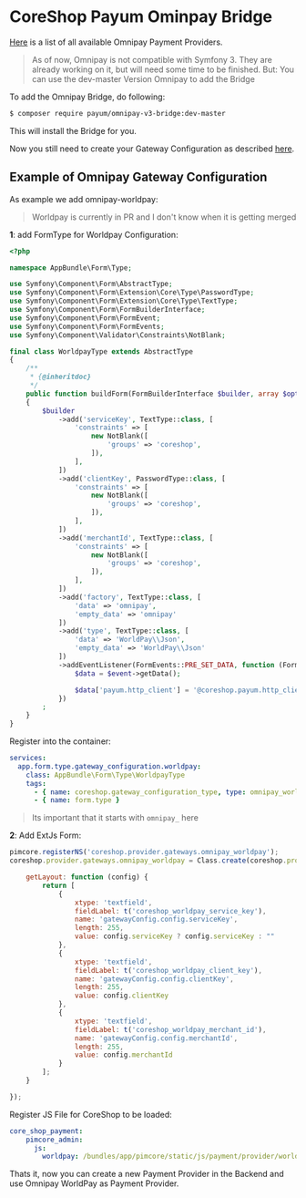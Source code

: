 # CoreShop Payum Ominpay Bridge

[Here](https://github.com/thephpleague/omnipay#payment-gateways) is a list of all available Omnipay Payment Providers.

> As of now, Omnipay is not compatible with Symfony 3. They are already working on it, but will need some time to be finished.
> But: You can use the dev-master Version Omnipay to add the Bridge

To add the Omnipay Bridge, do following:

```bash
$ composer require payum/omnipay-v3-bridge:dev-master
```

This will install the Bridge for you.

Now you still need to create your Gateway Configuration as described [here](./01_Payment_Provider.md).

## Example of Omnipay Gateway Configuration

As example we add omnipay-worldpay:

> Worldpay is currently in PR and I don't know when it is getting merged

**1**: add FormType for Worldpay Configuration:

```php
<?php

namespace AppBundle\Form\Type;

use Symfony\Component\Form\AbstractType;
use Symfony\Component\Form\Extension\Core\Type\PasswordType;
use Symfony\Component\Form\Extension\Core\Type\TextType;
use Symfony\Component\Form\FormBuilderInterface;
use Symfony\Component\Form\FormEvent;
use Symfony\Component\Form\FormEvents;
use Symfony\Component\Validator\Constraints\NotBlank;

final class WorldpayType extends AbstractType
{
    /**
     * {@inheritdoc}
     */
    public function buildForm(FormBuilderInterface $builder, array $options)
    {
        $builder
            ->add('serviceKey', TextType::class, [
                'constraints' => [
                    new NotBlank([
                        'groups' => 'coreshop',
                    ]),
                ],
            ])
            ->add('clientKey', PasswordType::class, [
                'constraints' => [
                    new NotBlank([
                        'groups' => 'coreshop',
                    ]),
                ],
            ])
            ->add('merchantId', TextType::class, [
                'constraints' => [
                    new NotBlank([
                        'groups' => 'coreshop',
                    ]),
                ],
            ])
            ->add('factory', TextType::class, [
                'data' => 'omnipay',
                'empty_data' => 'omnipay'
            ])
            ->add('type', TextType::class, [
                'data' => 'WorldPay\\Json',
                'empty_data' => 'WorldPay\\Json'
            ])
            ->addEventListener(FormEvents::PRE_SET_DATA, function (FormEvent $event) {
                $data = $event->getData();

                $data['payum.http_client'] = '@coreshop.payum.http_client';
            })
        ;
    }
}

```

Register into the container:

```yaml
services:
  app.form.type.gateway_configuration.worldpay:
    class: AppBundle\Form\Type\WorldpayType
    tags:
      - { name: coreshop.gateway_configuration_type, type: omnipay_worldpay }
      - { name: form.type }
```

> Its important that it starts with ```omnipay_``` here

**2**: Add ExtJs Form:

```javascript
pimcore.registerNS('coreshop.provider.gateways.omnipay_worldpay');
coreshop.provider.gateways.omnipay_worldpay = Class.create(coreshop.provider.gateways.abstract, {

    getLayout: function (config) {
        return [
            {
                xtype: 'textfield',
                fieldLabel: t('coreshop_worldpay_service_key'),
                name: 'gatewayConfig.config.serviceKey',
                length: 255,
                value: config.serviceKey ? config.serviceKey : ""
            },
            {
                xtype: 'textfield',
                fieldLabel: t('coreshop_worldpay_client_key'),
                name: 'gatewayConfig.config.clientKey',
                length: 255,
                value: config.clientKey
            },
            {
                xtype: 'textfield',
                fieldLabel: t('coreshop_worldpay_merchant_id'),
                name: 'gatewayConfig.config.merchantId',
                length: 255,
                value: config.merchantId
            }
        ];
    }

});
```

Register JS File for CoreShop to be loaded:

```yaml
core_shop_payment:
    pimcore_admin:
      js:
        worldpay: /bundles/app/pimcore/static/js/payment/provider/worldpay.js
```

Thats it, now you can create a new Payment Provider in the Backend and use Omnipay WorldPay as Payment Provider.